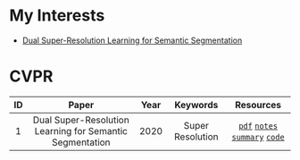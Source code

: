 # My Interests
+  [Dual Super-Resolution Learning for Semantic Segmentation](#1)


# CVPR

| ID | Paper | Year | Keywords | Resources |
|:-: | :---: | :--: | :------: | :-------: |
| <a name="1"></a>1 | Dual Super-Resolution Learning for Semantic Segmentation | 2020 | Super Resolution| [`pdf`]() [`notes`]() [`summary`]() [`code`]() |


<!-- | <a name="1"></a>1 | Name | year | key| [pdf]() [notes]() [summary]() [code]() | --> 
